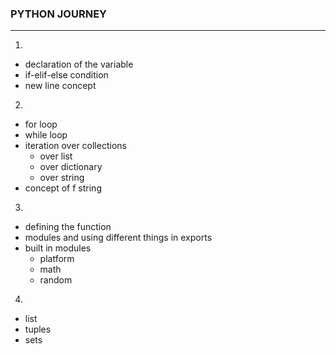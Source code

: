 ### PYTHON JOURNEY
***
1.
- declaration of the variable
- if-elif-else condition
- new line concept

2.
- for loop
- while loop
- iteration over collections
    - over list
    - over dictionary
    - over string
- concept of f string

3.
- defining the function
- modules and using different things in exports
- built in modules
    - platform
    - math
    - random

4. 
- list
- tuples
- sets
